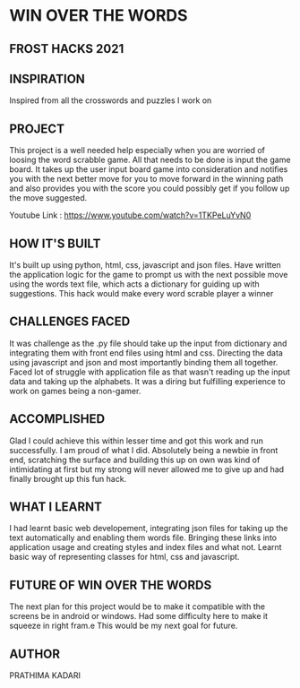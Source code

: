 # WIN OVER THE WORDS

## FROST HACKS 2021

## INSPIRATION

Inspired from all the crosswords and puzzles I work on

## PROJECT

This project is a well needed help especially when you are worried of loosing the word scrabble game. All that needs to be done is input the game board. It takes up the user input board game into consideration and notifies you with the next better move for you to move forward in the winning path and also provides you with the score you could possibly get if you follow up the move suggested. 

Youtube Link : https://www.youtube.com/watch?v=1TKPeLuYvN0

## HOW IT'S BUILT

It's built up using python, html, css, javascript and json files. Have written the application logic for the game to prompt us with the next possible move using the words text file, which acts a dictionary for guiding up with suggestions. This hack would make every word scrable player a winner

## CHALLENGES FACED

It was challenge as the .py file should take up the input from dictionary and integrating them with front end files using html and css. Directing the data using javascript and json and most importantly binding them all together. Faced lot of struggle with application file as that wasn't reading up the input data and taking up the alphabets. It was a diring but fulfilling experience to work on games being a non-gamer.

## ACCOMPLISHED

Glad I could achieve this within lesser time and got this work and run successfully. I am proud of what I did. Absolutely being a newbie in front end, scratching the surface and building this up on own was kind of intimidating at first but my strong will never allowed me to give up and had finally brought up this fun hack. 

## WHAT I LEARNT

I had learnt basic web developement, integrating json files for taking up the text automatically and enabling them words file. Bringing these links into application usage and creating styles and index files and what not. Learnt basic way of representing classes for html, css and javascript.

## FUTURE OF WIN OVER THE WORDS 

The next plan for this project would be to make it compatible with the screens be in android or windows. Had some difficulty here to make it squeeze in right fram.e This would be my next goal for future. 

## AUTHOR

PRATHIMA KADARI
